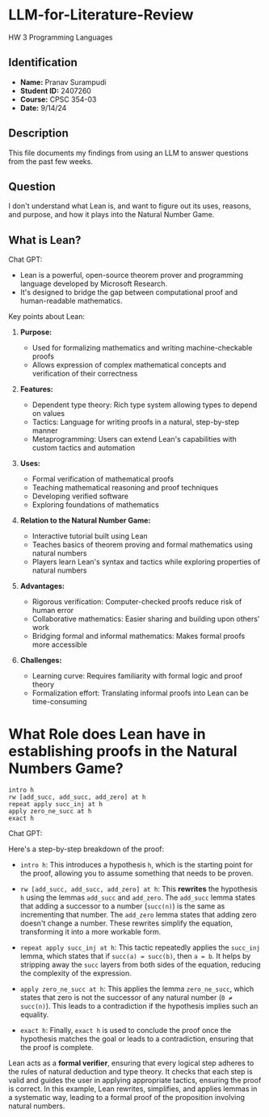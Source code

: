 # LLM-for-Literature-Review

HW 3 Programming Languages

## Identification

- **Name:** Pranav Surampudi
- **Student ID:** 2407260
- **Course:** CPSC 354-03
- **Date:** 9/14/24

## Description

This file documents my findings from using an LLM to answer questions from the past few weeks.

## Question

I don't understand what Lean is, and want to figure out its uses, reasons, and purpose, and how it plays into the Natural Number Game.

## What is Lean?
Chat GPT:
- Lean is a powerful, open-source theorem prover and programming language developed by Microsoft Research.
- It's designed to bridge the gap between computational proof and human-readable mathematics.

Key points about Lean:

1. **Purpose:** 
   - Used for formalizing mathematics and writing machine-checkable proofs
   - Allows expression of complex mathematical concepts and verification of their correctness

2. **Features:**
   - Dependent type theory: Rich type system allowing types to depend on values
   - Tactics: Language for writing proofs in a natural, step-by-step manner
   - Metaprogramming: Users can extend Lean's capabilities with custom tactics and automation

3. **Uses:**
   - Formal verification of mathematical proofs
   - Teaching mathematical reasoning and proof techniques
   - Developing verified software
   - Exploring foundations of mathematics

4. **Relation to the Natural Number Game:**
   - Interactive tutorial built using Lean
   - Teaches basics of theorem proving and formal mathematics using natural numbers
   - Players learn Lean's syntax and tactics while exploring properties of natural numbers

5. **Advantages:**
   - Rigorous verification: Computer-checked proofs reduce risk of human error
   - Collaborative mathematics: Easier sharing and building upon others' work
   - Bridging formal and informal mathematics: Makes formal proofs more accessible

6. **Challenges:**
   - Learning curve: Requires familiarity with formal logic and proof theory
   - Formalization effort: Translating informal proofs into Lean can be time-consuming

# What Role does Lean have in establishing proofs in the Natural Numbers Game?
```lean
intro h
rw [add_succ, add_succ, add_zero] at h
repeat apply succ_inj at h
apply zero_ne_succ at h
exact h
```
Chat GPT:

Here's a step-by-step breakdown of the proof:

- `intro h`: This introduces a hypothesis `h`, which is the starting point for the proof, allowing you to assume something that needs to be proven.

- `rw [add_succ, add_succ, add_zero] at h`: This **rewrites** the hypothesis `h` using the lemmas `add_succ` and `add_zero`. The `add_succ` lemma states that adding a successor to a number (`succ(n)`) is the same as incrementing that number. The `add_zero` lemma states that adding zero doesn't change a number. These rewrites simplify the equation, transforming it into a more workable form.

- `repeat apply succ_inj at h`: This tactic repeatedly applies the `succ_inj` lemma, which states that if `succ(a) = succ(b)`, then `a = b`. It helps by stripping away the `succ` layers from both sides of the equation, reducing the complexity of the expression.

- `apply zero_ne_succ at h`: This applies the lemma `zero_ne_succ`, which states that zero is not the successor of any natural number (`0 ≠ succ(n)`). This leads to a contradiction if the hypothesis implies such an equality.

- `exact h`: Finally, `exact h` is used to conclude the proof once the hypothesis matches the goal or leads to a contradiction, ensuring that the proof is complete.

Lean acts as a **formal verifier**, ensuring that every logical step adheres to the rules of natural deduction and type theory. It checks that each step is valid and guides the user in applying appropriate tactics, ensuring the proof is correct. In this example, Lean rewrites, simplifies, and applies lemmas in a systematic way, leading to a formal proof of the proposition involving natural numbers.
